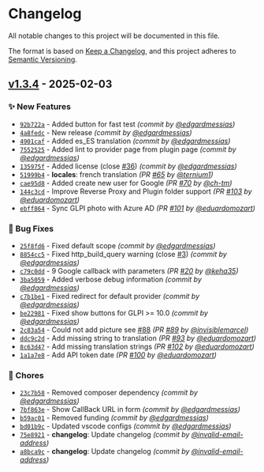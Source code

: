 # Changelog
All notable changes to this project will be documented in this file.

The format is based on [Keep a Changelog](https://keepachangelog.com/en/1.0.0/),
and this project adheres to [Semantic Versioning](https://semver.org/spec/v2.0.0.html).

## [v1.3.4] - 2025-02-03
### :sparkles: New Features
- [`92b722a`](https://github.com/eduardomozart/glpi-singlesignon/commit/92b722af0e9d8a40fcb89a0aae55b4430e02f195) - Added button for fast test *(commit by [@edgardmessias](https://github.com/edgardmessias))*
- [`4a8fedc`](https://github.com/eduardomozart/glpi-singlesignon/commit/4a8fedc486162e2d046937dad016d8aa33919e50) - New release *(commit by [@edgardmessias](https://github.com/edgardmessias))*
- [`4901caf`](https://github.com/eduardomozart/glpi-singlesignon/commit/4901cafe3c5d3eb0f7f41e93bff4a50912c166ae) - Added es_ES translation *(commit by [@edgardmessias](https://github.com/edgardmessias))*
- [`7552525`](https://github.com/eduardomozart/glpi-singlesignon/commit/755252547056d650a3e5a4c394c2b6af865e4ede) - Added lint to provider page from plugin page *(commit by [@edgardmessias](https://github.com/edgardmessias))*
- [`135975f`](https://github.com/eduardomozart/glpi-singlesignon/commit/135975fa192032871d5bbb10e13d300a05884506) - Added license (close [#36](https://github.com/eduardomozart/glpi-singlesignon/pull/36)) *(commit by [@edgardmessias](https://github.com/edgardmessias))*
- [`51999b4`](https://github.com/eduardomozart/glpi-singlesignon/commit/51999b40dfe7fafa9473755820acdd60cdc808fe) - **locales**: french translation *(PR [#65](https://github.com/eduardomozart/glpi-singlesignon/pull/65) by [@ternium1](https://github.com/ternium1))*
- [`cae95d8`](https://github.com/eduardomozart/glpi-singlesignon/commit/cae95d8a43c9c375368c10b46c640926b690e5df) - Added create new user for Google *(PR [#70](https://github.com/eduardomozart/glpi-singlesignon/pull/70) by [@ch-tm](https://github.com/ch-tm))*
- [`144c3cd`](https://github.com/eduardomozart/glpi-singlesignon/commit/144c3cdc9c4d7915c64b21e8b64f56c522b40d90) - Improve Reverse Proxy and Plugin folder support *(PR [#103](https://github.com/eduardomozart/glpi-singlesignon/pull/103) by [@eduardomozart](https://github.com/eduardomozart))*
- [`ebff864`](https://github.com/eduardomozart/glpi-singlesignon/commit/ebff8646f933038ad94969cc1a424135381f9f9f) - Sync GLPI photo with Azure AD *(PR [#101](https://github.com/eduardomozart/glpi-singlesignon/pull/101) by [@eduardomozart](https://github.com/eduardomozart))*

### :bug: Bug Fixes
- [`25f8fd6`](https://github.com/eduardomozart/glpi-singlesignon/commit/25f8fd619526c1e28e47a7cb5cc979306f3eaf66) - Fixed default scope *(commit by [@edgardmessias](https://github.com/edgardmessias))*
- [`8854cc5`](https://github.com/eduardomozart/glpi-singlesignon/commit/8854cc531295ebd104d16839ff70d90199b3db26) - Fixed http_build_query warning (close [#3](https://github.com/eduardomozart/glpi-singlesignon/pull/3)) *(commit by [@edgardmessias](https://github.com/edgardmessias))*
- [`c79c0dd`](https://github.com/eduardomozart/glpi-singlesignon/commit/c79c0dd4d6da69f7a15542ff0c3f1384724a027a) - 9 Google callback with parameters *(PR [#20](https://github.com/eduardomozart/glpi-singlesignon/pull/20) by [@keha35](https://github.com/keha35))*
- [`3ba5059`](https://github.com/eduardomozart/glpi-singlesignon/commit/3ba5059245a6b187890946d5bf93b46012eba0b3) - Added verbose debug information *(commit by [@edgardmessias](https://github.com/edgardmessias))*
- [`c7b1be1`](https://github.com/eduardomozart/glpi-singlesignon/commit/c7b1be17b3c2d80c6df31d334d3c7d3de1214a74) - Fixed redirect for default provider *(commit by [@edgardmessias](https://github.com/edgardmessias))*
- [`be22981`](https://github.com/eduardomozart/glpi-singlesignon/commit/be229815a7f026e40903c588dc1c1eb3d7fef972) - Fixed show buttons for GLPI >= 10.0 *(commit by [@edgardmessias](https://github.com/edgardmessias))*
- [`2c83a54`](https://github.com/eduardomozart/glpi-singlesignon/commit/2c83a54f013e596d28b7d52beb56145d2555f4b0) - Could not add picture see [#88](https://github.com/eduardomozart/glpi-singlesignon/pull/88) *(PR [#89](https://github.com/eduardomozart/glpi-singlesignon/pull/89) by [@invisiblemarcel](https://github.com/invisiblemarcel))*
- [`ddc9c2d`](https://github.com/eduardomozart/glpi-singlesignon/commit/ddc9c2ddc1a3dd7fe1f76c44c844b1d3e690c9d7) - Add missing string to translation *(PR [#93](https://github.com/eduardomozart/glpi-singlesignon/pull/93) by [@eduardomozart](https://github.com/eduardomozart))*
- [`8c63d47`](https://github.com/eduardomozart/glpi-singlesignon/commit/8c63d47f64f5ab190b39ce39ecf0743ad5d23e05) - Add missing translation strings *(PR [#102](https://github.com/eduardomozart/glpi-singlesignon/pull/102) by [@eduardomozart](https://github.com/eduardomozart))*
- [`1a1a7e8`](https://github.com/eduardomozart/glpi-singlesignon/commit/1a1a7e8c7a4f8786bfdbc275b09efeae63cf3cc1) - Add API token date *(PR [#100](https://github.com/eduardomozart/glpi-singlesignon/pull/100) by [@eduardomozart](https://github.com/eduardomozart))*

### :wrench: Chores
- [`23c7b58`](https://github.com/eduardomozart/glpi-singlesignon/commit/23c7b58e8dab970e24e4ebdc0d12869d12aa7532) - Removed composer dependency *(commit by [@edgardmessias](https://github.com/edgardmessias))*
- [`7bf863e`](https://github.com/eduardomozart/glpi-singlesignon/commit/7bf863e047e114cc9b0664f6334593e6a948a37b) - Show CallBack URL in form *(commit by [@edgardmessias](https://github.com/edgardmessias))*
- [`b59ac01`](https://github.com/eduardomozart/glpi-singlesignon/commit/b59ac01f826f6fec3598c9418b215bd1ed3871d9) - Removed funding *(commit by [@edgardmessias](https://github.com/edgardmessias))*
- [`bd01b9c`](https://github.com/eduardomozart/glpi-singlesignon/commit/bd01b9c045b7dec749f51ccd608e0badbdd22fe7) - Updated vscode configs *(commit by [@edgardmessias](https://github.com/edgardmessias))*
- [`75e8921`](https://github.com/eduardomozart/glpi-singlesignon/commit/75e892101e8c7930fb9b2767872f5bc222395b1e) - **changelog**: Update changelog *(commit by [@invalid-email-address](https://github.com/invalid-email-address))*
- [`a8bca9c`](https://github.com/eduardomozart/glpi-singlesignon/commit/a8bca9c753b7b0d2b780a0045febeca6da7208fc) - **changelog**: Update changelog *(commit by [@invalid-email-address](https://github.com/invalid-email-address))*

[v1.3.4]: https://github.com/eduardomozart/glpi-singlesignon/compare/1.0.0...v1.3.4

